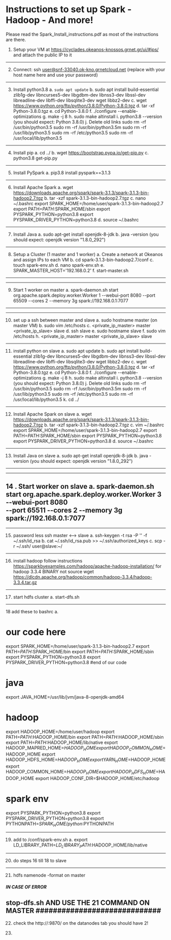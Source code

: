 # Instructions to set up Spark - Hadoop - And more!
Please read the Spark_Install_instructions.pdf as most of the instructions are there.

1. Setup your VM at https://cyclades.okeanos-knossos.grnet.gr/ui/#ips/ and attach the
public IP to it
----------------------------------------------------------------------------------------------
2. Connect: ssh user@snf-33040.ok-kno.grnetcloud.net (replace with your host name
here and use your password)
----------------------------------------------------------------------------------------------
3. Install python3.8
a. `sudo apt update`
b. sudo apt install build-essential zlib1g-dev libncurses5-dev libgdbm-dev libnss3-dev libssl-dev libreadline-dev libffi-dev libsqlite3-dev wget libbz2-dev
c. wget https://www.python.org/ftp/python/3.8.0/Python-3.8.0.tgz
d. tar -xf Python-3.8.0.tgz
e. cd Python-3.8.0
f. ./configure --enable-optimizations
g. make -j 8
h. sudo make altinstall
i. python3.8 --version (you should expect: Python 3.8.0)
j. Delete old links
sudo rm -rf /usr/bin/python3.5
sudo rm -rf /usr/bin/python3.5m
sudo rm -rf /usr/lib/python3.5
sudo rm -rf /etc/python3.5
sudo rm -rf /usr/local/lib/python3.5
----------------------------------------------------------------------------------------------
4. Install pip
a. cd ../
b. wget https://bootstrap.pypa.io/get-pip.py
c. python3.8 get-pip.py
----------------------------------------------------------------------------------------------
5. Install PySpark
a. pip3.8 install pyspark==3.1.3
----------------------------------------------------------------------------------------------
6. Install Apache Spark
a. wget https://downloads.apache.org/spark/spark-3.1.3/spark-3.1.3-bin-hadoop2.7.tgz
b. tar -xzf spark-3.1.3-bin-hadoop2.7.tgz
c. nano ~/.bashrc
export SPARK_HOME=/home/user/spark-3.1.3-bin-hadoop2.7
export PATH=$PATH:$SPARK_HOME/sbin
export PYSPARK_PYTHON=python3.8
export PYSPARK_DRIVER_PYTHON=python3.8
d. source ~/.bashrc
----------------------------------------------------------------------------------------------
7. Install Java
a. sudo apt-get install openjdk-8-jdk
b. java -version (you should expect: openjdk version "1.8.0_292")
----------------------------------------------------------------------------------------------
8. Setup a Cluster (1 master and 1 worker)
a. Create a network at Okeanos and assign IPs to each VM
b. cd spark-3.1.3-bin-hadoop2.7/conf
c. touch spark-env.sh
d. nano spark-env.sh
e. SPARK_MASTER_HOST='192.168.0.2'
f. start-master.sh
----------------------------------------------------------------------------------------------
----------------------------------------------------------------------------------------------
9. Start 1 worker on master 
a. spark-daemon.sh start org.apache.spark.deploy.worker.Worker 1 --webui-port 8080 --port 65509 --cores 2 --memory 3g spark://192.168.0.1:7077
----------------------------------------------------------------------------------------------
----------------------------------------------------------------------------------------------
10. set up a ssh between master and slave
a. sudo hostname master (on master VM)
b. sudo vim /etc/hosts
c. 
<private_ip_master> master
<private_ip_slave> slave
d. ssh slave 
e. sudo hostname slave
f. sudo vim /etc/hosts
h. 
<private_ip_master> master
<private_ip_slave> slave
---------------------------------------------------------------
11. install python on slave
a. sudo apt update
b. sudo apt install build-essential zlib1g-dev libncurses5-dev libgdbm-dev libnss3-dev libssl-dev libreadline-dev libffi-dev libsqlite3-dev wget libbz2-dev
c. wget https://www.python.org/ftp/python/3.8.0/Python-3.8.0.tgz
d. tar -xf Python-3.8.0.tgz
e. cd Python-3.8.0
f. ./configure --enable-optimizations
g. make -j 8
h. sudo make altinstall
i. python3.8 --version (you should expect: Python 3.8.0)
j. Delete old links
sudo rm -rf /usr/bin/python3.5
sudo rm -rf /usr/bin/python3.5m
sudo rm -rf /usr/lib/python3.5
sudo rm -rf /etc/python3.5
sudo rm -rf /usr/local/lib/python3.5
k. cd ../
------------------------------------------------------------------------------------------------
12. Install Apache Spark on slave
a. wget https://downloads.apache.org/spark/spark-3.1.3/spark-3.1.3-bin-hadoop2.7.tgz
b. tar -xzf spark-3.1.3-bin-hadoop2.7.tgz
c. vim ~/.bashrc
export SPARK_HOME=/home/user/spark-3.1.3-bin-hadoop2.7
export PATH=$PATH:$SPARK_HOME/sbin
export PYSPARK_PYTHON=python3.8
export PYSPARK_DRIVER_PYTHON=python3.8
d. source ~/.bashrc
------------------------------------------------------------------------------------------
13. Install Java on slave
a. sudo apt-get install openjdk-8-jdk
b. java -version (you should expect: openjdk version "1.8.0_292")
------------------------------------------------------------------------------------------
------------------------------------------------------------------------------------------
14 . Start worker on slave
a. spark-daemon.sh start org.apache.spark.deploy.worker.Worker 3 --webui-port 8080 \
--port 65511 --cores 2 --memory 3g spark://192.168.0.1:7077
------------------------------------------------------------------------------------------
------------------------------------------------------------------------------------------
15. password less ssh master <--> slave
a. ssh-keygen -t rsa -P '' -f ~/.ssh/id_rsa
b. cat ~/.ssh/id_rsa.pub >> ~/.ssh/authorized_keys
c. scp -r ~/.ssh/ user@slave:~/
--------------------------------------------------------------
16. install hadoop
follow instructions https://sparkbyexamples.com/hadoop/apache-hadoop-installation/ for hadoop 3.3.4 BINARY not source
wget https://dlcdn.apache.org/hadoop/common/hadoop-3.3.4/hadoop-3.3.4.tar.gz
---------------------------------
17. start hdfs cluster
a. start-dfs.sh
---------------
18 add these to bashrc
a.
# our code here
export SPARK_HOME=/home/user/spark-3.1.3-bin-hadoop2.7
export PATH=$PATH:$SPARK_HOME/bin
export PATH=$PATH:$SPARK_HOME/sbin
export PYSPARK_PYTHON=python3.8
export PYSPARK_DRIVER_PYTHON=python3.8
#end of our code
# java 
export JAVA_HOME=/usr/lib/jvm/java-8-openjdk-amd64
# hadoop
export HADOOP_HOME=/home/user/hadoop
export PATH=$PATH:$HADOOP_HOME/bin
export PATH=$PATH:$HADOOP_HOME/sbin
export PATH=$PATH:$HADOOP_HOME/lib/native
export HADOOP_MAPRED_HOME=$HADOOP_HOME
export HADOOP_COMMON_HOME=$HADOOP_HOME
export HADOOP_HDFS_HOME=$HADOOP_HOME
export YARN_HOME=$HADOOP_HOME
export HADOOP_COMMON_HOME=$HADOOP_HOME
export HADOOP_HDFS_HOME=$HADOOP_HOME
export HADOOP_CONF_DIR=$HADOOP_HOME/etc/hadoop
# spark env
export PYSPARK_PYTHON=python3.8
export PYSPARK_DRIVER_PYTHON=python3.8
export PYTHONPATH=$SPARK_HOME/python:$PYTHONPATH

--------------
19. add to <spark-dir>/conf/spark-env.sh
a. export LD_LIBRARY_PATH=$LD_LIBRARY_PATH:$HADOOP_HOME/lib/native
------------
20. do steps 16 till 18 to slave
-----
21. hdfs namenode -format on master
##### IN CASE OF ERROR #####
stop-dfs.sh 
AND
USE THE 21 COMMAND ON MASTER
#############################
-------
22. check the http://<yourIP>:9870/
on the datanodes tab you should have 2!


23. 